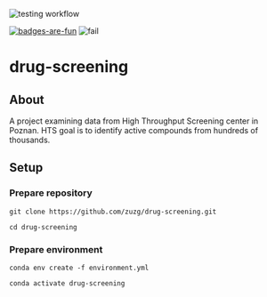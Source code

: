 ![testing workflow](https://github.com/zuzg/drug-screening/actions/workflows/main.yml/badge.svg)

[![badges-are-fun](https://img.shields.io/badge/badges_are-fun-deeppink.svg)](https://tenor.com/view/excited-ron-swanson-giggle-so-much-fun-gif-14647008)
![fail](https://img.shields.io/badge/unless_they-fail-red.svg)
# drug-screening
## About
A project examining data from High Throughput Screening center in Poznan. HTS goal is to identify active compounds from hundreds of thousands.
## Setup
### Prepare repository
```
git clone https://github.com/zuzg/drug-screening.git
``` 
```
cd drug-screening
```
### Prepare environment
```
conda env create -f environment.yml
```
```
conda activate drug-screening
```
